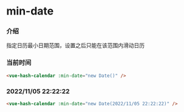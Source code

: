 # min-date

### 介绍

指定日历最小日期范围，设置之后只能在该范围内滑动日历

### 当前时间

```html
<vue-hash-calendar :min-date="new Date()" />
```

### 2022/11/05 22:22:22

```html
<vue-hash-calendar :min-date="new Date(2022/11/05 22:22:22)" />
```
